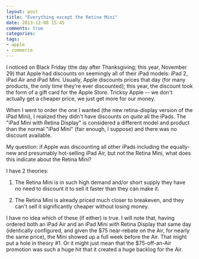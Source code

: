 ```yaml
---
layout: post
title: "Everything except the Retina Mini"
date: 2013-12-08 15:45
comments: true
categories: 
tags:
- apple
- commerce
---
```

I noticed on Black Friday (the day after Thanksgiving; this year, November 29) that Apple had discounts on seemingly all of their iPad models: iPad 2, iPad Air and iPad Mini. Usually, Apple discounts prices that day (for many products, the only time they're ever discounted); this year, the discount took the form of a gift card for the Apple Store. Tricksy Apple -- we don't actually get a cheaper price, we just get more for our money.

When I went to order the one I wanted (the new retina-display version of the iPad Mini), I realized they didn't have discounts on *quite* all the iPads. The "iPad Mini with Retina Display" is considered a different model and product than the normal "iPad Mini" (fair enough, I suppose) and there was no discount available.

My question: if Apple was discounting all other iPads including the equally-new and presumably hot-selling iPad Air, but not the Retina Mini, what does this indicate about the Retina Mini?

I have 2 theories:

1. The Retina Mini is in such high demand and/or short supply they have no need to discount it to sell it faster than they can make it.

2. The Retina Mini is already priced much closer to breakeven, and they can't sell it significantly cheaper without losing money.

I have no idea which of these (if either) is true. I will note that, having ordered both an iPad Air and an iPad Mini with Retina Display that same day (identically configured, and given the $75 near-rebate on the Air, for nearly the same price), the Mini showed up a full week before the Air. That might put a hole in theory #1. Or it might just mean that the $75-off-an-Air promotion was such a huge hit that it created a huge backlog for the Air.
